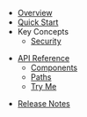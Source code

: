 * [Overview](/content/product_overview)
* [Quick Start](/content/quick_start)
* Key Concepts
	* [Security](/content/concepts/security)
<!-- api_open -->
* [API Reference](/content/api_reference)
	* [Components](/content/api/components)
	* [Paths](/content/api/paths)
	* [Try Me](/content/api/try)
<!-- api_close -->
<!-- sdk_open -->
<!-- sdk_close -->
* [Release Notes](/content/release_notes)